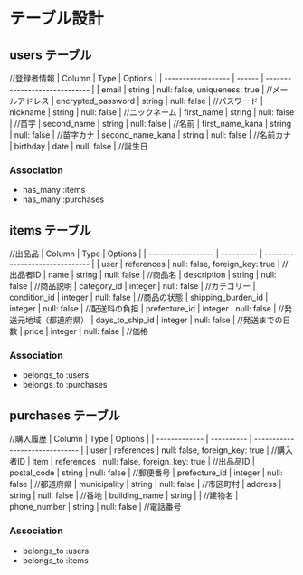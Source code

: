 # テーブル設計

## users テーブル
//登録者情報
| Column             | Type   | Options                       |
| ------------------ | ------ | ----------------------------- |
| email              | string | null: false, uniqueness: true | //メールアドレス
| encrypted_password | string | null: false                   | //パスワード
| nickname           | string | null: false                   | //ニックネーム
| first_name         | string | null: false                   | //苗字
| second_name        | string | null: false                   | //名前
| first_name_kana    | string | null: false                   | //苗字カナ
| second_name_kana   | string | null: false                   | //名前カナ
| birthday           | date   | null: false                   | //誕生日

### Association
- has_many :items
- has_many :purchases

## items テーブル
//出品品
| Column             | Type       | Options                        |
| ------------------ | ---------- | ------------------------------ |
| user               | references | null: false, foreign_key: true | //出品者ID
| name               | string     | null: false                    | //商品名
| description        | string     | null: false                    | //商品説明
| category_id        | integer    | null: false                    | //カテゴリー
| condition_id       | integer    | null: false                    | //商品の状態
| shipping_burden_id | integer    | null: false                    | //配送料の負担
| prefecture_id      | integer    | null: false                    | //発送元地域（都道府県）
| days_to_ship_id    | integer    | null: false                    | //発送までの日数
| price              | integer    | null: false                    | //価格

### Association
- belongs_to :users
- belongs_to :purchases

## purchases テーブル
//購入履歴
| Column        | Type       | Options                        |
| ------------- | ---------- | ------------------------------ |
| user          | references | null: false, foreign_key: true | //購入者ID
| item          | references | null: false, foreign_key: true | //出品品ID
| postal_code   | string     | null: false                    | //郵便番号
| prefecture_id | integer    | null: false                    | //都道府県
| municipality  | string     | null: false                    | //市区町村
| address       | string     | null: false                    | //番地
| building_name | string     |                                | //建物名
| phone_number  | string     | null: false                    | //電話番号

### Association
- belongs_to :users
- belongs_to :items
